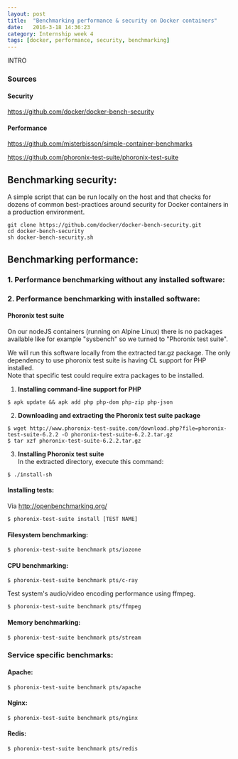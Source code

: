 ```yaml
---
layout: post
title:  "Benchmarking performance & security on Docker containers"
date:   2016-3-18 14:36:23
category: Internship week 4
tags: [docker, performance, security, benchmarking]
---
```



INTRO

<!--more-->


### Sources

#### Security
https://github.com/docker/docker-bench-security

#### Performance
https://github.com/misterbisson/simple-container-benchmarks

https://github.com/phoronix-test-suite/phoronix-test-suite
## Benchmarking security:  
  
A simple script that can be run locally on the host and that checks for dozens of common best-practices around security for Docker containers in a production environment.  

```
git clone https://github.com/docker/docker-bench-security.git
cd docker-bench-security
sh docker-bench-security.sh
```
## Benchmarking performance:

### 1. Performance benchmarking without any installed software:

### 2. Performance benchmarking with installed software:

#### Phoronix test suite

On our nodeJS containers (running on Alpine Linux) there is no packages available like for example "sysbench" so we turned to "Phoronix test suite".

We will run this software locally from the extracted tar.gz package. The only dependency to use phoronix test suite is having CL support for PHP installed.  
Note that specific test could require extra packages to be installed.

1. **Installing command-line support for PHP**

```shell
$ apk update && apk add php php-dom php-zip php-json
```
2. **Downloading and extracting the Phoronix test suite package**

```shell
$ wget http://www.phoronix-test-suite.com/download.php?file=phoronix-test-suite-6.2.2 -O phoronix-test-suite-6.2.2.tar.gz
$ tar xzf phoronix-test-suite-6.2.2.tar.gz
```

3. **Installing Phoronix test suite**  
In the extracted directory, execute this command:  
```shell
$ ./install-sh
```
#### Installing tests:

Via http://openbenchmarking.org/

```shell
$ phoronix-test-suite install [TEST NAME]
```

#### Filesystem benchmarking: 

```shell
$ phoronix-test-suite benchmark pts/iozone
```

#### CPU benchmarking:


```shell
$ phoronix-test-suite benchmark pts/c-ray
```  
  
Test system's audio/video encoding performance using ffmpeg.  

```shell
$ phoronix-test-suite benchmark pts/ffmpeg
```

#### Memory benchmarking: 

```shell
$ phoronix-test-suite benchmark pts/stream
```

### Service specific benchmarks:

#### Apache:

```shell
$ phoronix-test-suite benchmark pts/apache
```

#### Nginx:

```shell
$ phoronix-test-suite benchmark pts/nginx
```
#### Redis:

```shell
$ phoronix-test-suite benchmark pts/redis
```





